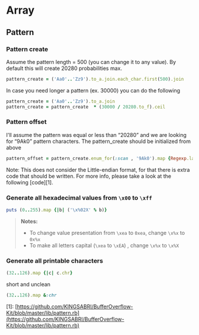 # Array

## Pattern

### Pattern create

Assume the pattern length = 500 \(you can change it to any value\). By default this will create 20280 probabilities max.

```ruby
pattern_create = ('Aa0'..'Zz9').to_a.join.each_char.first(500).join
```

In case you need longer a pattern \(ex. 30000\) you can do the following

```ruby
pattern_create = ('Aa0'..'Zz9').to_a.join
pattern_create = pattern_create  * (30000 / 20280.to_f).ceil
```

### Pattern offset

I'll assume the pattern was equal or less than “20280” and we are looking for “9Ak0” pattern characters. The pattern\_create should be initialized from above

```ruby
pattern_offset = pattern_create.enum_for(:scan , '9Ak0').map {Regexp.last_match.begin(0)}
```

Note: This does not consider the Little-endian format, for that there is extra code that should be written. For more info, please take a look at the following \[code\]\[1\].

### Generate all hexadecimal values from `\x00` to `\xff`

```ruby
puts (0..255).map {|b| ('\x%02X' % b)}
```

> **Notes:**
>
> * To change value presentation from `\xea` to `0xea`, change `\x%x` to `0x%x`
> * To make all letters capital \(`\xea` to `\xEA`\) , change `\x%x` to `\x%X`

### Generate all printable characters

```ruby
(32..126).map {|c| c.chr}
```

short and unclean

```ruby
(32..126).map &:chr
```

\[1\]: [https://github.com/KINGSABRI/BufferOverflow-Kit/blob/master/lib/pattern.rb](https://github.com/KINGSABRI/BufferOverflow-Kit/blob/master/lib/pattern.rb)

